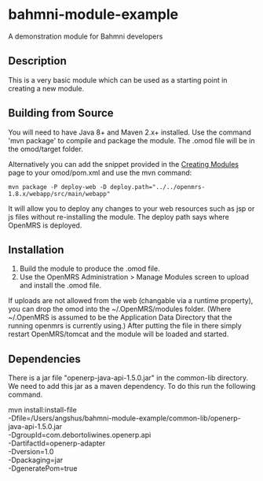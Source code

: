 bahmni-module-example
==========================

A demonstration module for Bahmni developers

Description
-----------
This is a very basic module which can be used as a starting point in creating a new module.

Building from Source
--------------------
You will need to have Java 8+ and Maven 2.x+ installed.  Use the command 'mvn package' to 
compile and package the module.  The .omod file will be in the omod/target folder.

Alternatively you can add the snippet provided in the [Creating Modules](https://wiki.openmrs.org/x/cAEr) page to your 
omod/pom.xml and use the mvn command:

    mvn package -P deploy-web -D deploy.path="../../openmrs-1.8.x/webapp/src/main/webapp"

It will allow you to deploy any changes to your web 
resources such as jsp or js files without re-installing the module. The deploy path says 
where OpenMRS is deployed.

Installation
------------
1. Build the module to produce the .omod file.
2. Use the OpenMRS Administration > Manage Modules screen to upload and install the .omod file.

If uploads are not allowed from the web (changable via a runtime property), you can drop the omod
into the ~/.OpenMRS/modules folder.  (Where ~/.OpenMRS is assumed to be the Application 
Data Directory that the running openmrs is currently using.)  After putting the file in there 
simply restart OpenMRS/tomcat and the module will be loaded and started.


Dependencies
-----------------
There is a jar file "openerp-java-api-1.5.0.jar" in the common-lib directory. We need to add this jar as a maven dependency.
To do this run the following command.

mvn install:install-file \
   -Dfile=/Users/angshus/bahmni-module-example/common-lib/openerp-java-api-1.5.0.jar \
   -DgroupId=com.debortoliwines.openerp.api \
   -DartifactId=openerp-adapter \
   -Dversion=1.0 \
   -Dpackaging=jar \
   -DgeneratePom=true
